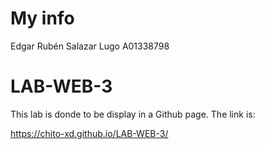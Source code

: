 # My info

Edgar Rubén Salazar Lugo A01338798

# LAB-WEB-3

This lab is donde to be display in a Github page. The link is: 

https://chito-xd.github.io/LAB-WEB-3/
